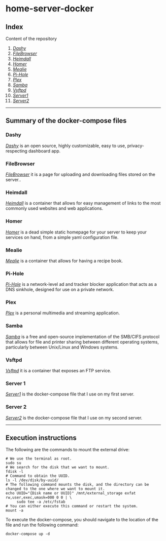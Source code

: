 # **home-server-docker**

## **Index**

Content of the repository

1. *[Dashy](./dashy_container)*
2. *[FileBrowser](./filebrowser_container)*
3. *[Heimdall](./heimdall_container)*
4. *[Homer](./homer_container)*
5. *[Mealie](./mealie_container)*
6. *[Pi-Hole](./pihole_container)*
7. *[Plex](./plex_container)*
8. *[Samba](./samba_container)*
9. *[Vsftpd](./vsftpd_container)*
10. *[Server1](./server1)*
11. *[Server2](./server2)*

<hr>

## **Summary of the docker-compose files**

### **Dashy**

*[Dashy](./dashy_container)* is an open source, highly customizable, easy to use, privacy-respecting dashboard app.

### **FileBrowser**

*[FileBrowser](./filebrowser_container)* it is a page for uploading and downloading files stored on the server..

### **Heimdall**

*[Heimdall](./heimdall_container)* is a container that allows for easy management of links to the most commonly used websites and web applications.

### **Homer**

*[Homer](./homer_container)* is a dead simple static homepage for your server to keep your services on hand, from a simple yaml configuration file.

### **Mealie**

*[Mealie](./mealie_container)* is a container that allows for having a recipe book.

### **Pi-Hole**

*[Pi-Hole](./pihole_container)* is a network-level ad and tracker blocker application that acts as a DNS sinkhole, designed for use on a private network.

### **Plex**

*[Plex](./plex_container)* is a personal multimedia and streaming application.

### **Samba**

*[Samba](./samba_container)* is a free and open-source implementation of the SMB/CIFS protocol that allows for file and printer sharing between different operating systems, particularly between Unix/Linux and Windows systems.

### **Vsftpd**

*[Vsftpd](./vsftpd_container)* it is a container that exposes an FTP service.

### **Server 1**

*[Server1](./server1)* is the docker-compose file that I use on my first server.

### **Server 2**

*[Server2](./server2)* is the docker-compose file that I use on my second server.

<hr>

## **Execution instructions**

The following are the commands to mount the external drive:

```
# We use the terminal as root.
sudo su
# We search for the disk that we want to mount.
fdisk -l
# Command to obtain the UUID.
ls -l /dev/disk/by-uuid/
# The following command mounts the disk, and the directory can be changed to the one where we want to mount it.
echo UUID="{Disk name or UUID}" /mnt/external_storage exfat rw,user,exec,umask=000 0 0 | \
     sudo tee -a /etc/fstab
# You can either execute this command or restart the system.
mount -a
```

To execute the docker-compose, you should navigate to the location of the file and run the following command:

```
docker-compose up -d
```
